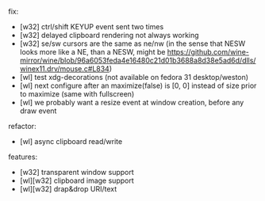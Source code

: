 fix:
- [w32] ctrl/shift KEYUP event sent two times
- [w32] delayed clipboard rendering not always working
- [w32] se/sw cursors are the same as ne/nw (in the sense that NESW looks more like a NE, than a NESW, might be https://github.com/wine-mirror/wine/blob/96a6053feda4e16480c21d01b3688a8d38e5ad6d/dlls/winex11.drv/mouse.c#L834)
- [wl] test xdg-decorations (not available on fedora 31 desktop/weston)
- [wl] next configure after an maximize(false) is [0, 0] instead of size prior to maximize (same with fullscreen)
- [wl] we probably want a resize event at window creation, before any draw event

refactor:
- [wl] async clipboard read/write

features:
- [w32] transparent window support
- [wl][w32] clipboard image support
- [wl][w32] drap&drop URI/text
